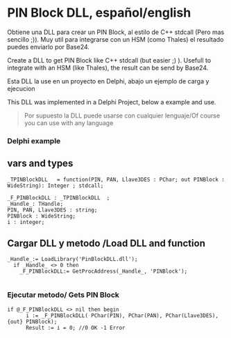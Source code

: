 # PIN Block DLL, español/english
Obtiene una DLL para crear un PIN Block, al estilo de C++ stdcall (Pero mas sencillo ;)). Muy util para integrarse con un HSM (como Thales) el resultado puedes enviarlo por Base24.

Create a DLL to get PIN Block like C++ stdcall (but easier ;) ). Usefull to integrate with an HSM (like Thales), the result can be send by Base24.

Esta DLL la use en un proyecto en Delphi, abajo un ejemplo de carga y ejecucion

This DLL was implemented in a Delphi Project, below a example and use.

>Por supuesto la DLL puede usarse con cualquier lenguaje/Of course you can use with any language 

### Delphi example

## vars and types
``` 
_TPINBlockDLL   = function(PIN, PAN, Llave3DES : PChar; out PINBlock : WideString): Integer ; stdcall;

_F_PINBlockDLL : _TPINBlockDLL  ; 
_Handle_: THandle;
PIN, PAN, Llave3DES : string;
PINBlock : WideString;
i : integer;

```
## Cargar DLL y metodo /Load DLL and function 
``` 
_Handle_:= LoadLibrary('PinBlockDLL.dll');
  if _Handle_ <> 0 then
    _F_PINBlockDLL:= GetProcAddress(_Handle_, 'PINBlock');
    
```
 
### Ejecutar metodo/ Gets PIN Block
``` 
if @_F_PINBlockDLL <> nil then begin
      i := _F_PINBlockDLL( PChar(PIN), PChar(PAN), PChar(Llave3DES), {out} PINBlock);
      Result := i = 0; //0 OK -1 Error
```
